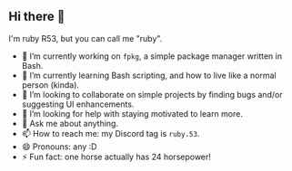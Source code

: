 ## Hi there 👋

I'm ruby R53, but you can call me "ruby".

- 🔭 I’m currently working on `fpkg`, a simple package manager written in Bash.
- 🌱 I’m currently learning Bash scripting, and how to live like a normal person (kinda).
- 👯 I’m looking to collaborate on simple projects by finding bugs and/or suggesting UI enhancements.
- 🤔 I’m looking for help with staying motivated to learn more.
- 💬 Ask me about anything.
- 📫 How to reach me: my Discord tag is `ruby.53`.
- 😄 Pronouns: any :D
- ⚡ Fun fact: one horse actually has 24 horsepower!
